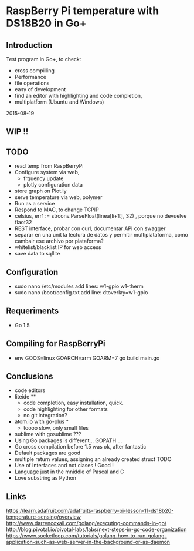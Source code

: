 # RaspBerry Pi temperature with DS18B20 in Go+

## Introduction
Test program in Go+, to check:
 - cross compilling
 - Performance
 - file operations
 - easy of development
  - find an editor with highlighting and code completion, 
   - multiplatform (Ubuntu and Windows)

2015-08-19

## WIP !!

## TODO
 - read temp from RaspBerryPi
 - Configure system via web, 
   - frquency update
   - plotly configuration data
 - store graph on Plot.ly
 - serve temperature via web, polymer
 - Run as a service
 - Respond to MAC, to change TCPIP
 - celsius, err1 := strconv.ParseFloat(linea[li+1:], 32) , porque no devuelve flaot32
 - REST interface, probar con curl, documentar API con swagger
 - separar en una unit la lectura de datos y permitir multiplataforma, como cambair ese archivo por plataforma?
 - whitelist/blacklist IP for web access
 - save data to sqllite

## Configuration
 - sudo nano /etc/modules
	add lines:
	w1-gpio
	w1-therm
 - sudo nano /boot/config.txt
    add line:
	dtoverlay=w1-gpio

## Requeriments
 - Go 1.5

## Compiling for RaspBerryPi
 - env GOOS=linux GOARCH=arm GOARM=7 go build main.go    

## Conclusions
 - code editors 
  - liteide **
    - code completion, easy installation, quick. 
    - code highlighting for other formats
    - no git integration?
  - atom.io with go-plus * 
    - toooo slow, only small files
  - sublime with gosublime  ???
 - Using Go packages is different... GOPATH ...
 - Go cross compilation before 1.5 was ok, after fantastic
 - Default packages are good
 - multiple return values, assigning an already created struct TODO
 - Use of Interfaces and not clases ! Good !
 - Language just in the mniddle of Pascal and C
 - Love substring as Python

## Links
 https://learn.adafruit.com/adafruits-raspberry-pi-lesson-11-ds18b20-temperature-sensing/overview
 http://www.darrencoxall.com/golang/executing-commands-in-go/
 http://blog.pivotal.io/pivotal-labs/labs/next-steps-in-go-code-organization
 https://www.socketloop.com/tutorials/golang-how-to-run-golang-application-such-as-web-server-in-the-background-or-as-daemon